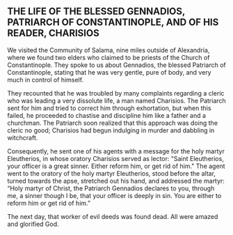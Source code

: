 ## THE LIFE OF THE BLESSED GENNADIOS, PATRIARCH OF CONSTANTINOPLE, AND OF HIS READER, CHARISIOS

We visited the Community of Salama, nine miles outside of Alexandria, where we found two elders who claimed to be priests of the Church of Constantinople. They spoke to us about Gennadios, the blessed Patriarch of Constantinople, stating that he was very gentle, pure of body, and very much in control of himself. 

They recounted that he was troubled by many complaints regarding a cleric who was leading a very dissolute life, a man named Charisios. The Patriarch sent for him and tried to correct him through exhortation, but when this failed, he proceeded to chastise and discipline him like a father and a churchman. The Patriarch soon realized that this approach was doing the cleric no good; Charisios had begun indulging in murder and dabbling in witchcraft. 

Consequently, he sent one of his agents with a message for the holy martyr Eleutherios, in whose oratory Charisios served as lector: "Saint Eleutherios, your officer is a great sinner. Either reform him, or get rid of him." The agent went to the oratory of the holy martyr Eleutherios, stood before the altar, turned towards the apse, stretched out his hand, and addressed the martyr: “Holy martyr of Christ, the Patriarch Gennadios declares to you, through me, a sinner though I be, that your officer is deeply in sin. You are either to reform him or get rid of him.”

The next day, that worker of evil deeds was found dead. All were amazed and glorified God.
